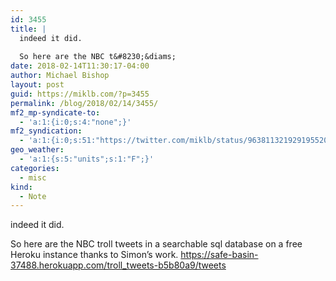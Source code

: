 ```yaml
---
id: 3455
title: |
  indeed it did.
  
  So here are the NBC t&#8230;&diams;
date: 2018-02-14T11:30:17-04:00
author: Michael Bishop
layout: post
guid: https://miklb.com/?p=3455
permalink: /blog/2018/02/14/3455/
mf2_mp-syndicate-to:
  - 'a:1:{i:0;s:4:"none";}'
mf2_syndication:
  - 'a:1:{i:0;s:51:"https://twitter.com/miklb/status/963811321929195520";}'
geo_weather:
  - 'a:1:{s:5:"units";s:1:"F";}'
categories:
  - misc
kind:
  - Note
---
```

 indeed it did.

So here are the NBC troll tweets in a searchable sql database on a free Heroku instance thanks to Simon’s work. https://safe-basin-37488.herokuapp.com/troll_tweets-b5b80a9/tweets